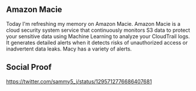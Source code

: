 ## Amazon Macie

Today I'm refreshing my memory on Amazon Macie.
Amazon Macie is a cloud security system service that continuously monitors S3 data to protect your sensitive data using Machine Learning to analyze your CloudTrail logs.  It generates detailed alerts when it detects risks of unauthorized access or inadvertent data leaks. Macy has a variety of alerts.

## Social Proof
https://twitter.com/sammy5_j/status/1295712776686407681
